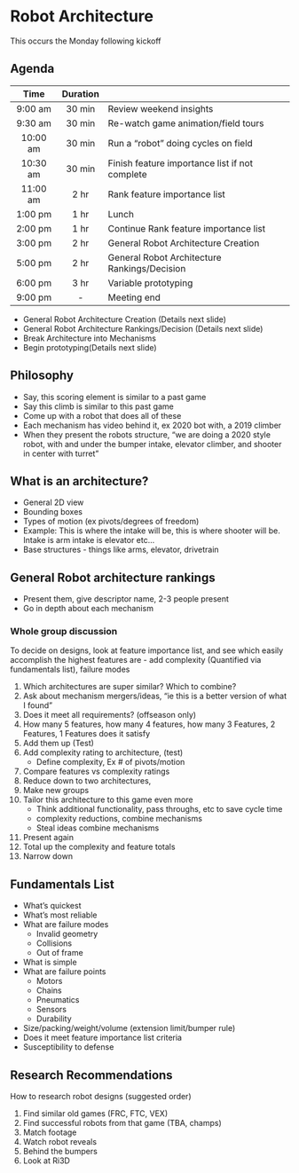# Robot Architecture

This occurs the Monday following kickoff

## Agenda

|   Time   | Duration |                                                |
| :------: | :------: | ---------------------------------------------- |
| 9:00 am  |  30 min  | Review weekend insights                        |
| 9:30 am  |  30 min  | Re-watch game animation/field tours            |
| 10:00 am |  30 min  | Run a “robot” doing cycles on field            |
| 10:30 am |  30 min  | Finish feature importance list if not complete |
| 11:00 am |   2 hr   | Rank feature importance list                   |
| 1:00 pm  |   1 hr   | Lunch                                          |
| 2:00 pm  |   1 hr   | Continue Rank feature importance list          |
| 3:00 pm  |   2 hr   | General Robot Architecture Creation            |
| 5:00 pm  |   2 hr   | General Robot Architecture Rankings/Decision   |
| 6:00 pm  |   3 hr   | Variable prototyping                           |
| 9:00 pm  |    -     | Meeting end                                    |

<!-- | 4:00 pm  |          | **Mechanical:** Design discussion [see below](#design-discussion) |
| 4:00 pm  |          | **Software:** Skeleton Robot                                      | -->

- General Robot Architecture Creation (Details next slide)
- General Robot Architecture Rankings/Decision (Details next slide)
- Break Architecture into Mechanisms
- Begin prototyping(Details next slide)

<!-- - 45 min per section research, 10 min per group presentation
- 3 groups Generate robot architecture based on ideas presented
- Present architectures
- Decide which concepts to prototype from the ideas presented (refer to [fundamentals list](#fundamentals-list)) - TARGET FOR MONDAY
- Create prototypes
  - If prototype doesn't work for category, pick from previous ideas (I.e. collector A didn't work, try collector B)
- Decide final design -->

<!-- ?????? HOW CAN WE SPEED UP RANKING? took too long and people got tired

********************* -->

<!-- ## Design Discussion

- Break up into 3 groups for each section for research
- Old robots/designs and videos (see [research recommendations](#research-recommendations))
- Present each sections (1 design per group per section)
  - example: 3 groups research collector, 3 groups present collector, move on to next section
- Prototype
  - 3 prototypes per system

**Research, Present, Prototype** -->

<!-- !!! important
    1 single mechanism can cover multiple categories  
    Each step in process think about how you can combine with previous categories -->

<!-- ### Order

1. Collector (repeat per game piece)
2. Releaser (repeat per scoring location)
3. Transfer
    1. (things that move game piece location)
    2. e.g. elevator, arm, wrist, belts, wheels
    3. Anything that move game piece from original collected position
4. Climber
5. Think optimizations/extras for each component (major competitive advantage/cycle time reduction)
    1. Turrets, hoods, ability to do two motions at once, game piece orientation changing (flip cone), etc.
6. What things can be combined/simplified -->

## Philosophy

- Say, this scoring element is similar to a past game
- Say this climb is similar to this past game
- Come up with a robot that does all of these
- Each mechanism has video behind it, ex 2020 bot with, a 2019 climber
- When they present the robots structure, “we are doing a 2020 style robot, with and under the bumper intake, elevator climber, and shooter in center with turret”

## What is an architecture?

- General 2D view
- Bounding boxes
- Types of motion (ex pivots/degrees of freedom)
- Example: This is where the intake will be, this is where shooter will be. Intake is arm intake is elevator etc...
- Base structures - things like arms, elevator, drivetrain
<!-- - End effectors -->
<!-- - Is it dual intake
- Is there a transfer? -->

## General Robot architecture rankings

- Present them, give descriptor name, 2-3 people present
- Go in depth about each mechanism

### Whole group discussion

To decide on designs, look at feature importance list, and see which easily accomplish the highest features are
    - add complexity (Quantified via fundamentals list), failure modes

1. Which architectures are super similar? Which to combine?
2. Ask about mechanism mergers/ideas, “ie this is a better version of what I found”
3. Does it meet all requirements? (offseason only)
4. How many 5 features, how many 4 features, how many 3 Features, 2 Features, 1 Features does it satisfy
5. Add them up (Test)
6. Add complexity rating to architecture, (test)
    - Define complexity, Ex # of pivots/motion
7. Compare features vs complexity ratings
8. Reduce down to two architectures,
9. Make new groups
10. Tailor this architecture to this game even more
    - Think additional functionality, pass throughs, etc to save cycle time
    - complexity reductions, combine mechanisms
    - Steal ideas combine mechanisms
11. Present again
12. Total up the complexity and feature totals
13. Narrow down

## Fundamentals List

- What’s quickest
- What’s most reliable
- What are failure modes
  - Invalid geometry
  - Collisions
  - Out of frame
- What is simple
- What are failure points
  - Motors
  - Chains
  - Pneumatics
  - Sensors
  - Durability
- Size/packing/weight/volume (extension limit/bumper rule)
- Does it meet feature importance list criteria
- Susceptibility to defense

## Research Recommendations

How to research robot designs (suggested order)

1. Find similar old games (FRC, FTC, VEX)
2. Find successful robots from that game (TBA, champs)
3. Match footage
4. Watch robot reveals
5. Behind the bumpers
6. Look at Ri3D
